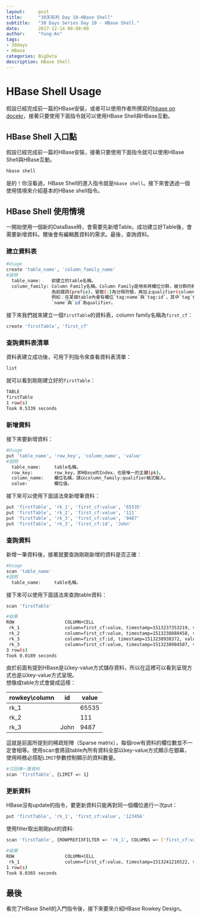 ```yaml
---
layout:     post
title:      "30天系列 Day 10-HBase Shell"
subtitle:   "30 Days Series Day 10 - HBase Shell."
date:       2017-12-14 00:00:00
author:     "Yung-An"
tags:
- 30days
- HBase
categories: BigData
description: HBase Shell
---
```


# HBase Shell Usage

假設已經完成前一篇的HBase安裝，或者可以使用作者所撰寫的[hbase on docekr][hbase_on_docker_github]，接著只要使用下面指令就可以使用HBase Shell與HBase互動。

## HBase Shell 入口點

假設已經完成前一篇的HBase安裝，接著只要使用下面指令就可以使用HBase Shell與HBase互動。
```bash
hbase shell
```
是的！你沒看過，HBase Shell的進入指令就是`hbase shell`。接下來會透過一個使用情境來介紹基本的HBase shell指令。

## HBase Shell 使用情境

一開始使用一個新的DataBase時，會需要先新增Table。成功建立好Table後，會需要新增資料。爾後會有編輯舊資料的需求。最後，查詢資料。

### 建立資料表

```bash
#Usage
create 'table_name', 'column_family_name'
#說明
  table_name:    欲建立的table名稱。
  column_family: Column Family名稱。Column Family是用來將欄位分群，被分群的欄位名稱會以Column Family
                 為前綴詞(prefix)，冒號(:)為分隔符號，再加上qualifier(column name)的組合呈現。
                 例如：在某個table內會有欄位`tag:name`與`tag:id`，其中`tag`代表column family，
                 `name`與`id`為qualifier。
```

接下來我們就來建立一個`firstTable`的資料表，column family名稱為`first_cf`：
```bash
create 'firstTable', 'first_cf'
```

### 查詢資料表清單

資料表建立成功後，可用下列指令來查看資料表清單：
```bash
list
```
就可以看到剛剛建立好的`firstTable`：
```bash
TABLE
firstTable
1 row(s)
Took 0.5339 seconds
```

### 新增資料

接下來要新增資料：
```bash
#Usage
put 'table_name', 'row_key', 'column_name', 'value'
#說明
  table_name:     table名稱。
  row_key:        row_key，即HBase的Index，也是唯一的主鍵(pk)。
  column_name:    欄位名稱，請以column_family:qualifier格式輸入。
  value:          欄位值。
```
接下來可以使用下面語法來新增筆資料：
```bash
put 'firstTable', 'rk_1', 'first_cf:value', '65535'
put 'firstTable', 'rk_2', 'first_cf:value', '111'
put 'firstTable', 'rk_3', 'first_cf:value', '9487'
put 'firstTable', 'rk_3', 'first_cf:id', 'John'
```

### 查詢資料

新增一筆資料後，接著就要查詢剛剛新增的資料是否正確：
```bash
#Usage
scan 'table_name'
#說明
  table_name:     table名稱。
```
接下來可以使用下面語法來查詢table資料：
```bash
scan 'firstTable'

#結果
ROW                   COLUMN+CELL
 rk_1                 column=first_cf:value, timestamp=1513237353219, value=65535
 rk_2                 column=first_cf:value, timestamp=1513238888458, value=111
 rk_3                 column=first_cf:id, timestamp=1513238938372, value=John
 rk_3                 column=first_cf:value, timestamp=1513238904507, value=9487
3 row(s)
Took 0.0189 seconds
```
由於前面有提到HBase是以key-value方式儲存資料，所以在這裡可以看到呈現方式也是以key-value方式呈現。    
想像成table方式會變成這樣：    

rowkey\column|id|value
----|--------|--------
rk_1|    |65535
rk_2|    |111
rk_3|John|9487
這就是前面所提到的稀疏矩陣（Sparse matrix），每個row有資料的欄位數並不一定會相等。使用scan會將該table內所有資料全部以key-value方式顯示在銀幕，使用時務必搭配`LIMIT`參數控制顯示的資料數量。
```bash
#只回傳一筆資料
scan 'firstTable', {LIMIT => 1}
```

### 更新資料

HBase沒有update的指令，要更新資料只能再對同一個欄位進行一次put：
```bash
put 'firstTable', 'rk_1', 'first_cf:value', '123456'
```
使用filter取出剛剛put的資料:
```bash
scan 'firstTable', {ROWPREFIXFILTER => 'rk_1', COLUMNS => ['first_cf:value']}

#結果
ROW                   COLUMN+CELL
 rk_1                 column=first_cf:value, timestamp=1513241216522, value=123456
1 row(s)
Took 0.0365 seconds
```

## 最後

看完了HBase Shell的入門指令後，接下來要來介紹HBase Rowkey Design。

[jruby_official]: http://jruby.org/
[hbase_on_docker_github]: https://github.com/is-land/hbase-on-docker/tree/2.0.0-alpha4
